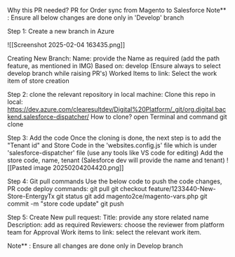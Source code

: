 Why this PR needed? 
	PR for Order sync from Magento to Salesforce
Note** : Ensure all below changes are done only in 'Develop' branch

Step 1: Create a new branch in Azure

![[Screenshot 2025-02-04 163435.png]]

Creating New Branch:
Name: provide the Name as required (add the path feature, as mentioned in IMG)
Based on: develop (Ensure always to select develop branch while raising PR's)
Worked Items to link: Select the work item of store creation 

Step 2: clone the relevant repository in local machine:
Clone this repo in local: https://dev.azure.com/clearesultdev/Digital%20Platform/_git/org.digital.backend.salesforce-dispatcher/
   How to clone?
   open Terminal and command git clone <add the cloning repo>
   
Step 3: Add the code
	Once the cloning is done, the next step is to add the "Tenant id" and Store Code in the 'websites.config.js' file which is under 'salesforce-dispatcher' file (use any tools like VS code for editing)
	Add the store code, name, tenant (Salesforce dev will provide the name and tenant)
		![[Pasted image 20250204204420.png]]

Step 4: Git pull commands
	Use the below code to push the code changes,
	 PR code deploy commands:
		git pull
		git checkout feature/1233440-New-Store-EntergyTx
		git status
		git add magento2ce/magento-vars.php
		git commit -m "store code update"
		git push
		
Step 5: Create New pull request:
	       Title: provide any store related name
	       Description: add as required
	       Reviewers: choose the reviewer from platform team for Approval
	       Work items to link: select the relevant work item.
	       
	       
Note** : Ensure all changes are done only in Develop branch